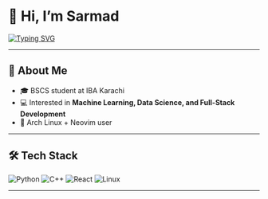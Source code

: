 # 👋 Hi, I’m Sarmad
[![Typing SVG](https://readme-typing-svg.herokuapp.com?size=25&color=yellow&lines=CS+Student;Aspiring+ML+Engineer;Linux+Enthusiast)](https://git.io/typing-svg)

---

## 🚀 About Me
- 🎓 BSCS student at IBA Karachi  
- 💻 Interested in **Machine Learning, Data Science, and Full-Stack Development**  
- 🐧 Arch Linux + Neovim user  

---

## 🛠 Tech Stack
![Python](https://img.shields.io/badge/Python-3776AB?style=flat&logo=python&logoColor=white)
![C++](https://img.shields.io/badge/C++-00599C?style=flat&logo=cplusplus&logoColor=white)
![React](https://img.shields.io/badge/React-20232A?style=flat&logo=react&logoColor=61DAFB)
![Linux](https://img.shields.io/badge/Linux-FCC624?style=flat&logo=linux&logoColor=black)

---

<!---
DerAnsari/DerAnsari is a ✨ special ✨ repository because its `README.md` (this file) appears on your GitHub profile.
You can click the Preview link to take a look at your changes.
--->
